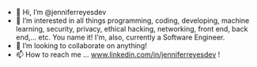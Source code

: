 - 👋 Hi, I’m @jenniferreyesdev
- 👀 I’m interested in all things programming, coding, developing, machine learning, security, privacy, ethical hacking, networking, front end, back end,... etc. You name it! I'm, also, currently a Software Engineer.
- 💞️ I’m looking to collaborate on anything!
- 📫 How to reach me ... www.linkedin.com/in/jenniferreyesdev !

<!---
jenniferreyesdev/jenniferreyesdev is a ✨ special ✨ repository because its `README.md` (this file) appears on your GitHub profile.
You can click the Preview link to take a look at your changes.
--->
